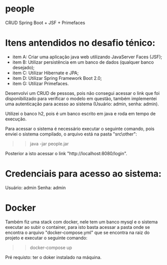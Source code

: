 # people
CRUD Spring Boot + JSF + Primefaces

# Itens antendidos no desafio ténico:
- item A: Criar uma aplicação java web utilizando JavaServer Faces (JSF);
- item B: Utilizar persistência em um banco de dados (qualquer banco desejado);
- item C: Utilizar Hibernate e JPA;
- item D: Utilizar Spring Framework Boot 2.0;
- item G: Utilizar Primefaces.

Desenvolvi um CRUD de pessoas, pois não consegui acessar o link que foi disponibilizado para verificar o modelo em questão, também implementei uma autenticação para acesso ao sistema (Usuário: admin, senha: admin).

Utilizei o banco h2, pois é um banco escrito em java e roda em tempo de execução. 

Para acessar o sistema é necessário executar o seguinte comando, pois enviei o sistema compilado, o arquivo está na pasta "src\other":

>> java -jar people.jar

Posterior a isto acessar o link "http://localhost:8080/login".

# Credenciais para acesso ao sistema:
Usuário: admin
Senha: admin


# Docker
Também fiz uma stack com docker, nele tem um banco mysql e o sistema executar ao subir o container, para isto basta acessar a pasta onde se encontra o arquivo "docker-compose.yml" que se encontra na raiz do projeto e executar o seguinte comando:

>> docker-compose up

Pré requisto: ter o doker instalado na máquina.